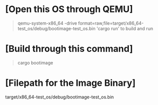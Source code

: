# [Open this OS through QEMU]
> qemu-system-x86_64 -drive format=raw,file=target/x86_64-test_os/debug/bootimage-test_os.bin
> 'cargo run' to build and run

# [Build through this command]
> cargo bootimage

# [Filepath for the Image Binary]
target/x86_64-test_os/debug/bootimage-test_os.bin